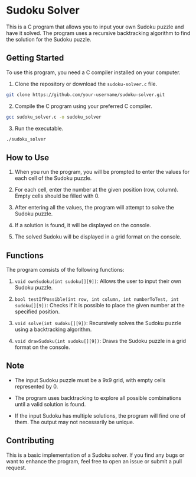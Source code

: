 # Sudoku Solver

This is a C program that allows you to input your own Sudoku puzzle and have it solved. The program uses a recursive backtracking algorithm to find the solution for the Sudoku puzzle.

## Getting Started

To use this program, you need a C compiler installed on your computer.

1. Clone the repository or download the `sudoku-solver.c` file.

```bash
git clone https://github.com/your-username/sudoku-solver.git
```

2. Compile the C program using your preferred C compiler.

```bash
gcc sudoku_solver.c -o sudoku_solver
```

3. Run the executable.

```bash
./sudoku_solver
```

## How to Use

1. When you run the program, you will be prompted to enter the values for each cell of the Sudoku puzzle.

2. For each cell, enter the number at the given position (row, column). Empty cells should be filled with 0.

3. After entering all the values, the program will attempt to solve the Sudoku puzzle.

4. If a solution is found, it will be displayed on the console.

5. The solved Sudoku will be displayed in a grid format on the console.

## Functions

The program consists of the following functions:

1. `void ownSudoku(int sudoku[][9])`: Allows the user to input their own Sudoku puzzle.

2. `bool testIfPossible(int row, int column, int numberToTest, int sudoku[][9])`: Checks if it is possible to place the given number at the specified position.

3. `void solve(int sudoku[][9])`: Recursively solves the Sudoku puzzle using a backtracking algorithm.

4. `void drawSudoku(int sudoku[][9])`: Draws the Sudoku puzzle in a grid format on the console.

## Note

- The input Sudoku puzzle must be a 9x9 grid, with empty cells represented by 0.

- The program uses backtracking to explore all possible combinations until a valid solution is found.

- If the input Sudoku has multiple solutions, the program will find one of them. The output may not necessarily be unique.

## Contributing

This is a basic implementation of a Sudoku solver. If you find any bugs or want to enhance the program, feel free to open an issue or submit a pull request.
